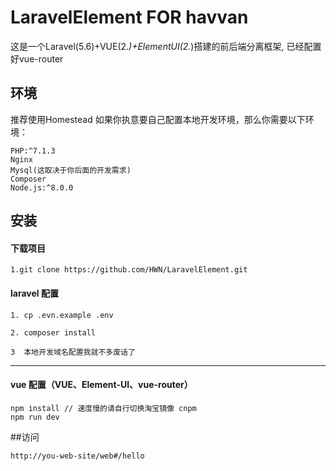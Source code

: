 # LaravelElement FOR havvan

这是一个Laravel(5.6)+VUE(2.*)+ElementUI(2.*)搭建的前后端分离框架,
已经配置好vue-router

## 环境
推荐使用Homestead
如果你执意要自己配置本地开发环境，那么你需要以下环境：

    PHP:^7.1.3
    Nginx
    Mysql(这取决于你后面的开发需求)
    Composer
    Node.js:^8.0.0

## 安装

#### 下载项目

    1.git clone https://github.com/HWN/LaravelElement.git

#### laravel 配置
    1. cp .evn.example .env

    2. composer install

    3  本地开发域名配置我就不多废话了

---

#### vue 配置（VUE、Element-UI、vue-router）

    npm install // 速度慢的请自行切换淘宝镜像 cnpm
    npm run dev

##访问

    http://you-web-site/web#/hello
